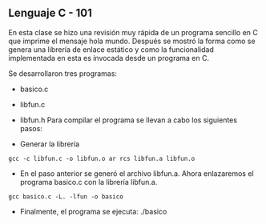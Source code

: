 ## Lenguaje C - 101

En esta clase se hizo una revisión muy rápida de un programa sencillo en C que imprime el mensaje hola mundo. Después se mostró la forma como se genera una librería de enlace estático y como la funcionalidad implementada en esta es invocada desde un programa en C.

Se desarrollaron tres programas:

+ basico.c
+ libfun.c
+ libfun.h
Para compilar el programa se llevan a cabo los siguientes pasos:

+ Generar la librería
 
`gcc -c libfun.c -o libfun.o
ar rcs libfun.a libfun.o`

+ En el paso anterior se generó el archivo libfun.a. Ahora enlazaremos el programa basico.c con la librería libfun.a.

`gcc basico.c -L. -lfun -o basico`

+ Finalmente, el programa se ejecuta:
./basico
